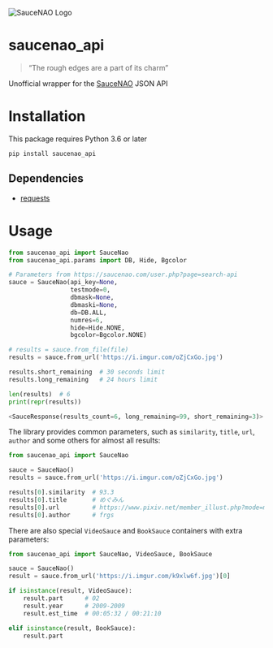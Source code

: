 ![SauceNAO Logo](https://github.com/nomnoms12/saucenao_api/raw/master/tests/logo.png)

# saucenao_api
<p>

</p>

> “The rough edges are a part of its charm”

Unofficial wrapper for the [SauceNAO](https://saucenao.com/) JSON API

# Installation
This package requires Python 3.6 or later
```
pip install saucenao_api
```

## Dependencies
 - [requests](https://github.com/psf/requests)

# Usage
```python
from saucenao_api import SauceNao
from saucenao_api.params import DB, Hide, Bgcolor

# Parameters from https://saucenao.com/user.php?page=search-api
sauce = SauceNao(api_key=None,
                 testmode=0,
                 dbmask=None,
                 dbmaski=None,
                 db=DB.ALL,
                 numres=6,
                 hide=Hide.NONE,
                 bgcolor=Bgcolor.NONE)

# results = sauce.from_file(file)
results = sauce.from_url('https://i.imgur.com/oZjCxGo.jpg')

results.short_remaining  # 30 seconds limit
results.long_remaining   # 24 hours limit

len(results)  # 6
print(repr(results))
```
```python
<SauceResponse(results_count=6, long_remaining=99, short_remaining=3)>
```
The library provides common parameters, such as `similarity`, `title`, `url`, `author` and some others for almost all results:
```python
from saucenao_api import SauceNao

sauce = SauceNao()
results = sauce.from_url('https://i.imgur.com/oZjCxGo.jpg')

results[0].similarity  # 93.3
results[0].title       # めぐみん
results[0].url         # https://www.pixiv.net/member_illust.php?mode=medium&illust_id=77630170
results[0].author      # frgs
```
There are also special `VideoSauce` and `BookSauce` containers with extra parameters:
```python
from saucenao_api import SauceNao, VideoSauce, BookSauce

sauce = SauceNao()
result = sauce.from_url('https://i.imgur.com/k9xlw6f.jpg')[0]

if isinstance(result, VideoSauce):
    result.part      # 02
    result.year      # 2009-2009
    result.est_time  # 00:05:32 / 00:21:10

elif isinstance(result, BookSauce):
    result.part
```
